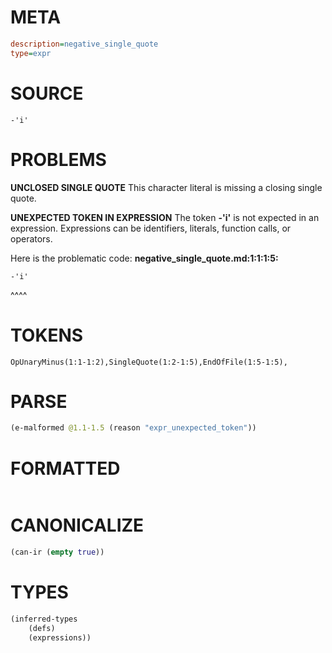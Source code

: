 # META
~~~ini
description=negative_single_quote
type=expr
~~~
# SOURCE
~~~roc
-'i'
~~~
# PROBLEMS
**UNCLOSED SINGLE QUOTE**
This character literal is missing a closing single quote.

**UNEXPECTED TOKEN IN EXPRESSION**
The token **-'i'** is not expected in an expression.
Expressions can be identifiers, literals, function calls, or operators.

Here is the problematic code:
**negative_single_quote.md:1:1:1:5:**
```roc
-'i'
```
^^^^


# TOKENS
~~~zig
OpUnaryMinus(1:1-1:2),SingleQuote(1:2-1:5),EndOfFile(1:5-1:5),
~~~
# PARSE
~~~clojure
(e-malformed @1.1-1.5 (reason "expr_unexpected_token"))
~~~
# FORMATTED
~~~roc

~~~
# CANONICALIZE
~~~clojure
(can-ir (empty true))
~~~
# TYPES
~~~clojure
(inferred-types
	(defs)
	(expressions))
~~~
